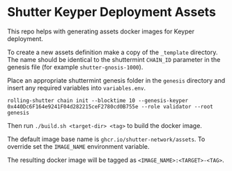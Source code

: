 # Shutter Keyper Deployment Assets

This repo helps with generating assets docker images for Keyper deployment.

To create a new assets definition make a copy of the `_template` directory.
The name should be identical to the shuttermint `CHAIN_ID` parameter in the 
genesis file (for example `shutter-gnosis-1000`).

Place an appropriate shuttermint genesis folder in the `genesis` directory 
and insert any required variables into `variables.env`.

`rolling-shutter chain init --blocktime 10 --genesis-keyper 0x440Dc6F164e9241F04d282215ceF2780cd0B755e --role validator --root genesis`

Then run `./build.sh <target-dir> <tag>` to build the docker image.

The default image base name is `ghcr.io/shutter-network/assets`.
To override set the `IMAGE_NAME` environment variable.

The resulting docker image will be tagged as `<IMAGE_NAME>:<TARGET>-<TAG>`.
